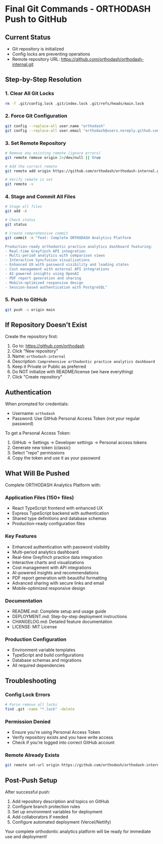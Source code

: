 # Final Git Commands - ORTHODASH Push to GitHub

## Current Status
- Git repository is initialized
- Config locks are preventing operations
- Remote repository URL: https://github.com/orthodash/orthodash-internal.git

## Step-by-Step Resolution

### 1. Clear All Git Locks
```bash
rm -f .git/config.lock .git/index.lock .git/refs/heads/main.lock
```

### 2. Force Git Configuration
```bash
git config --replace-all user.name "orthodash"
git config --replace-all user.email "orthodash@users.noreply.github.com"
```

### 3. Set Remote Repository
```bash
# Remove any existing remote (ignore errors)
git remote remove origin 2>/dev/null || true

# Add the correct remote
git remote add origin https://github.com/orthodash/orthodash-internal.git

# Verify remote is set
git remote -v
```

### 4. Stage and Commit All Files
```bash
# Stage all files
git add -A

# Check status
git status

# Create comprehensive commit
git commit -m "feat: Complete ORTHODASH Analytics Platform

Production-ready orthodontic practice analytics dashboard featuring:
- Real-time Greyfinch API integration
- Multi-period analytics with comparison views  
- Interactive Syncfusion visualizations
- Enhanced UX with password visibility and loading states
- Cost management with external API integrations
- AI-powered insights using OpenAI
- PDF report generation and sharing
- Mobile-optimized responsive design
- Session-based authentication with PostgreSQL"
```

### 5. Push to GitHub
```bash
git push -u origin main
```

## If Repository Doesn't Exist

Create the repository first:
1. Go to: https://github.com/orthodash
2. Click "New repository"
3. Name: `orthodash-internal`
4. Description: `Comprehensive orthodontic practice analytics dashboard`
5. Keep it Private or Public as preferred
6. Do NOT initialize with README/license (we have everything)
7. Click "Create repository"

## Authentication

When prompted for credentials:
- Username: `orthodash`
- Password: Use GitHub Personal Access Token (not your regular password)

To get a Personal Access Token:
1. GitHub → Settings → Developer settings → Personal access tokens
2. Generate new token (classic)
3. Select "repo" permissions
4. Copy the token and use it as your password

## What Will Be Pushed

Complete ORTHODASH Analytics Platform with:

### Application Files (150+ files)
- React TypeScript frontend with enhanced UX
- Express TypeScript backend with authentication
- Shared type definitions and database schemas
- Production-ready configuration files

### Key Features
- Enhanced authentication with password visibility
- Multi-period analytics dashboard
- Real-time Greyfinch practice data integration
- Interactive charts and visualizations
- Cost management with API integrations
- AI-powered insights and recommendations
- PDF report generation with beautiful formatting
- Advanced sharing with secure links and email
- Mobile-optimized responsive design

### Documentation
- README.md: Complete setup and usage guide
- DEPLOYMENT.md: Step-by-step deployment instructions
- CHANGELOG.md: Detailed feature documentation
- LICENSE: MIT License

### Production Configuration
- Environment variable templates
- TypeScript and build configurations
- Database schemas and migrations
- All required dependencies

## Troubleshooting

### Config Lock Errors
```bash
# Force remove all locks
find .git -name "*.lock" -delete
```

### Permission Denied
- Ensure you're using Personal Access Token
- Verify repository exists and you have write access
- Check if you're logged into correct GitHub account

### Remote Already Exists
```bash
git remote set-url origin https://github.com/orthodash/orthodash-internal.git
```

## Post-Push Setup

After successful push:
1. Add repository description and topics on GitHub
2. Configure branch protection rules
3. Set up environment variables for deployment
4. Add collaborators if needed
5. Configure automated deployment (Vercel/Netlify)

Your complete orthodontic analytics platform will be ready for immediate use and deployment!